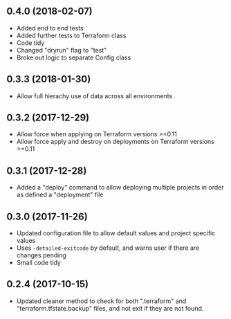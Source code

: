 ## 0.4.0 (2018-02-07)

 - Added end to end tests
 - Added further tests to Terraform class
 - Code tidy
 - Changed "dryrun" flag to "test"
 - Broke out logic to separate Config class

## 0.3.3 (2018-01-30)

 - Allow full hierachy use of data across all environments

## 0.3.2 (2017-12-29)

 - Allow force when applying on Terraform versions >=0.11
 - Allow force apply and destroy on deployments on Terraform versions >=0.11

## 0.3.1 (2017-12-28)

 - Added a "deploy" command to allow deploying multiple projects in order as defined
 a "deployment" file

## 0.3.0 (2017-11-26)

 - Updated configuration file to allow default values and project specific values
 - Uses `-detailed-exitcode` by default, and warns user if there are changes pending
 - Small code tidy

## 0.2.4 (2017-10-15)

 - Updated cleaner method to check for both ".terraform" and "terraform.tfstate.backup"
 files, and not exit if they are not found.

